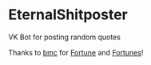 # EternalShitposter
VK Bot for posting random quotes

Thanks to [bmc](https://github.com/bmc) for [Fortune](https://github.com/bmc/fortune) and [Fortunes](https://github.com/bmc/fortunes)!
